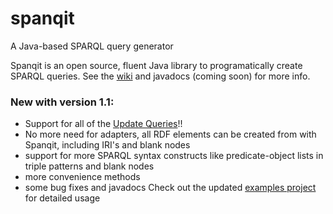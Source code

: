 spanqit
=======

A Java-based SPARQL query generator

Spanqit is an open source, fluent Java library to programatically create SPARQL queries. See the [wiki](https://github.com/anqit/spanqit/wiki) and javadocs (coming soon) for more info.


### New with version 1.1:
- Support for all of the [Update Queries](https://www.w3.org/TR/sparql11-update/)!!
- No more need for adapters, all RDF elements can be created from with Spanqit, including IRI's and blank nodes
- support for more SPARQL syntax constructs like predicate-object lists in triple patterns and blank nodes
- more convenience methods
- some bug fixes and javadocs
Check out the updated [examples project](https://github.com/anqit/spanqit-examples) for detailed usage
